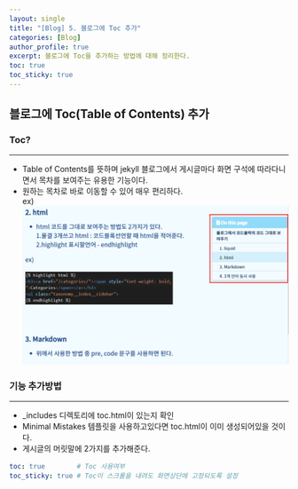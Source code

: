 ```yaml
---
layout: single
title: "[Blog] 5. 블로그에 Toc 추가"
categories: [Blog]
author_profile: true
excerpt: 블로그에 Toc을 추가하는 방법에 대해 정리한다.
toc: true
toc_sticky: true
---
```



## 블로그에 Toc(Table of Contents) 추가

### Toc?
----------------------------
- Table of Contents를 뜻하며 jekyll 블로그에서 게시글마다 화면 구석에 따라다니면서 목차를 보여주는 유용한 기능이다.
- 원하는 목차로 바로 이동할 수 있어 매우 편리하다.<br>
ex)
![toc 예시](/assets/img/blog/6_blog_toc_1.png)


### 기능 추가방법
----------------------------
- _includes 디렉토리에 toc.html이 있는지 확인
- Minimal Mistakes 템플릿을 사용하고있다면 toc.html이 이미 생성되어있을 것이다.
- 게시글의 머릿말에 2가지를 추가해준다.<br>

```yaml
toc: true        # Toc 사용여부
toc_sticky: true # Toc이 스크롤을 내려도 화면상단에 고정되도록 설정
```